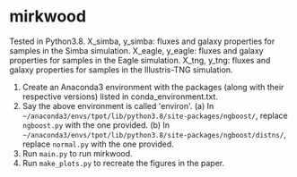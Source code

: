 # mirkwood

Tested in Python3.8.
X_simba, y_simba: fluxes and galaxy properties for samples in the Simba simulation.
X_eagle, y_eagle: fluxes and galaxy properties for samples in the Eagle simulation.
X_tng, y_tng: fluxes and galaxy properties for samples in the Illustris-TNG simulation.

1) Create an Anaconda3 environment with the packages (along with their respective versions) listed in conda_environment.txt.
2) Say the above environment is called 'environ'.
  (a) In `~/anaconda3/envs/tpot/lib/python3.8/site-packages/ngboost/`, replace `ngboost.py` with the one provided.
  (b) In `~/anaconda3/envs/tpot/lib/python3.8/site-packages/ngboost/distns/`, replace `normal.py` with the one provided.
3) Run `main.py` to run mirkwood.
4) Run `make_plots.py` to recreate the figures in the paper.
